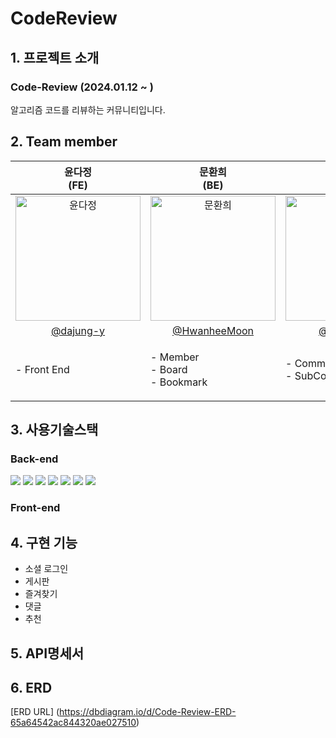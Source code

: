 # CodeReview

## 1. 프로젝트 소개
### Code-Review (2024.01.12 ~ )
  <p text-align='center'> 알고리즘 코드를 리뷰하는 커뮤니티입니다. <br/>
  </p>

## 2. Team member

  | 윤다정<br>(FE) | 문환희<br>(BE) | 최동석<br>(BE) |
  |:--------:| :--------: | :--------: |
  | <img src="https://avatars.githubusercontent.com/u/129302303?v=4" alt="윤다정" width="200" height="200">| <img src="https://avatars.githubusercontent.com/u/109807723?s=400&u=a8a6009929a9bd7bf58f13cb8217d79e1ca139a0&v=4" alt="문환희" width="200" height="200"> |  <img src="https://avatars.githubusercontent.com/u/96916609?v=4" alt="최동석" width="200" height="200"> | | 
  |[@dajung-y](https://github.com/dajung-y) | [@HwanheeMoon](https://github.com/HwanheeMoon) |[@eastwest9](https://github.com/eastwest9) |
  | <p align="left">- Front End <br/>| <p align="left">- Member <br/>- Board <br/>- Bookmark <br/></p> | <p align="left">- Comment <br/>- SubComment <br/></p> |

## 3. 사용기술스택
### Back-end
<img src="https://img.shields.io/badge/SPRING-6DB33F?style=for-the-badge&logo=SPRING&logoColor=white"> <img src="https://img.shields.io/badge/SPRINGBOOT-6DB33F?style=for-the-badge&logo=SPRINGBOOT&logoColor=white"> <img src="https://img.shields.io/badge/SPRINGSECURITY-6DB33F?style=for-the-badge&logo=SPRINGSECURITY&logoColor=white"> <img src="https://img.shields.io/badge/JAVA-4479A1?style=for-the-badge&logo=JAVA&logoColor=black"> <img src="https://img.shields.io/badge/MYSQL-4479A1?style=for-the-badge&logo=MYSQL&logoColor=white"> <img src="https://img.shields.io/badge/QUERYDSL-4479A1?style=for-the-badge&logo=QUERYDSL&logoColor=black"> <img src="https://img.shields.io/badge/JPA-6DB33F?style=for-the-badge&logo=JPA&logoColor=black">
### Front-end

## 4. 구현 기능
  - 소셜 로그인
  - 게시판
  - 즐겨찾기
  - 댓글
  - 추천

## 5. API명세서

## 6. ERD
   [ERD URL] (https://dbdiagram.io/d/Code-Review-ERD-65a64542ac844320ae027510)
